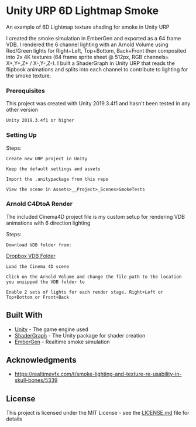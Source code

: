 # Unity URP 6D Lightmap Smoke
An example of 6D Lightmap texture shading for smoke in Unity URP

I created the smoke simulation in EmberGen and exported as a 64 frame VDB.
I rendered the 6 channel lighting with an Arnold Volume using Red/Green lights
for Right+Left, Top+Bottom, Back+Front then composited into 2x 4K textures
(64 frame sprite sheet @ 512px, RGB channels= X+,Y+,Z+ / X-,Y-,Z-). I built
a ShaderGraph in Unity URP that reads the flipbook animations and splits into
each channel to contribute to lighting for the smoke texture.

 
### Prerequisites

This project was created with Unity 2019.3.4f1 and hasn't been tested in any other version

```
Unity 2019.3.4f1 or higher
```

### Setting Up

Steps:

```
Create new URP project in Unity
```
```
Keep the default settings and assets
```
```
Import the .unitypackage from this repo
```
```
View the scene in Assets>__Project>_Scenes>SmokeTests
```

### Arnold C4DtoA Render

The included Cinema4D project file is my custom setup for rendering VDB animations with 6 direction lighting

Steps:
```
Download VDB folder from:
```
[Dropbox VDB Folder](https://www.dropbox.com/s/vsepg8pm6avf3d9/VDB_2.zip?dl=0)
```
Load the Cinema 4D scene
```
```
Click on the Arnold Volume and change the file path to the location you unzipped the VDB folder to
```
```
Enable 2 sets of lights for each render stage. Right+Left or Top+Bottom or Front+Back
```

## Built With

* [Unity](https://unity3d.com/get-unity/download) - The game engine used
* [ShaderGraph](https://unity.com/shader-graph) - The Unity package for shader creation
* [EmberGen](https://jangafx.com/software/embergen/) - Realtime smoke simulation

## Acknowledgments

* https://realtimevfx.com/t/smoke-lighting-and-texture-re-usability-in-skull-bones/5339

## License

This project is licensed under the MIT License - see the [LICENSE.md](LICENSE.md) file for details
